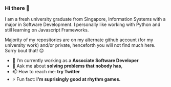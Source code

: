 ### Hi there 👋
I am a fresh university graduate from Singapore, Information Systems with a major in Software Development.
I personally like working with Python and still learning on Javascript Frameworks.

Majority of my repositories are on my alternate github account (for my university work) and/or private, henceforth you will not find much here. Sorry bout that! 😊

- 🔭 I’m currently working as a **Associate Software Developer**
- 💬 Ask me about **solving problems that nobody has**, 
- 📫 How to reach me: **try Twitter** 
- ⚡ Fun fact: **I'm suprisingly good at rhythm games.**
